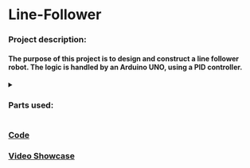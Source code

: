 # Line-Follower

### Project description:
  #### The purpose of this project is to design and construct a line follower robot. The logic is handled by an Arduino UNO, using a PID controller. 
 <details>
   <summary>
     <h3>Parts used:
   </summary>
    -1 Arduino UNO board; <br>
    -1 Breadboard; <br>
    -1 Foam board for the chassis; <br>
    -1 L293D Motor Driver; <br>
    -1 QTR-8A Reflectance Sensor; <br>
    -1 Ball Caster; <br>
    -1 7.4 Li-Po Battery; <br>
    -2 DC Motors; <br>
    -2 Wheels; <br>
    -Wires as needed; <br>
    -Zip-Ties; <br>
    -Duct tame; <br>
   
 </details>

  ### [Code](https://github.com/StefSimi/Line-Follower/blob/main/Line_Follower.ino)
  ### [Video Showcase](https://www.youtube.com/watch?v=5UUbvkebvck)
